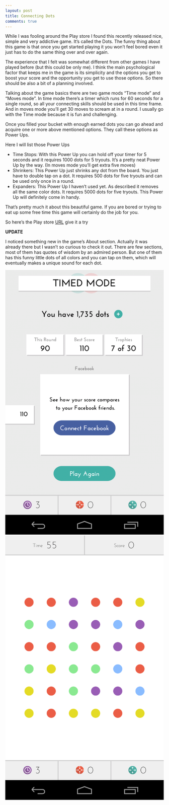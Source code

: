 ```yaml
---
layout: post
title: Connecting Dots
comments: true
---
```


While I was fooling around the Play store I found this recently released nice, simple and very addictive game. It’s called the Dots. The funny thing about this game is that once you get started playing it you won’t feel bored even it just has to do the same thing over and over again.

The experience that I felt was somewhat different from other games I have played before (but this could be only me). I think the main psychological factor that keeps me in the game is its simplicity and the options you get to boost your score and the opportunity you get to use those options. So there should be also a bit of a planning involved.

Talking about the game basics there are two game mods “Time mode” and “Moves mode”. In time mode there’s a timer which runs for 60 seconds for a single round, so all your connecting skills should be used in this time frame. And in moves mode you’ll get 30 moves to scream at in a round. I usually go with the Time mode because it is fun and challenging.

Once you filled your bucket with enough earned dots you can go ahead and acquire one or more above mentioned options. They call these options as Power Ups.

Here I will list those Power Ups

- Time Stops: With this Power Up you can hold off your timer for 5 seconds and it requires 1000 dots for 5 tryouts. It’s a pretty neat Power Up by the way. (In moves mode you’ll get extra five moves)
- Shrinkers: This Power Up just shrinks any dot from the board. You just have to double tap on a dot. It requires 500 dots for five tryouts and can be used only once in a round.
- Expanders: This Power Up I haven’t used yet. As described it removes all the same color dots. It requires 5000 dots for five tryouts. This Power Up will definitely come in handy.

That’s pretty much it about this beautiful game. If you are bored or trying to eat up some free time this game will certainly do the job for you.

So here’s the Play store [URL](https://play.google.com/store/apps/details?id=com.nerdyoctopus.gamedots) give it a try

**UPDATE**

I noticed something new in the game’s About section. Actually it was already there but I wasn’t so curious to check it out.
There are few sections, most of them has quotes of wisdom by an admired person.  But one of them has this funny little dots of all colors and you can tap on them, which will eventually makes a unique sound for each dot.

<img src="/public/images/dots_screenshot_2013-09-15-22-32-05.png" alt="img" class="inline"/>
<img src="/public/images/dots_screenshot_2013-09-15-22-32-19.png" alt="img" class="inline"/>
